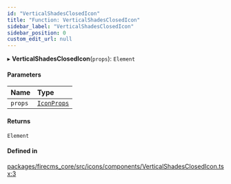 ```yaml
---
id: "VerticalShadesClosedIcon"
title: "Function: VerticalShadesClosedIcon"
sidebar_label: "VerticalShadesClosedIcon"
sidebar_position: 0
custom_edit_url: null
---
```


▸ **VerticalShadesClosedIcon**(`props`): `Element`

#### Parameters

| Name | Type |
| :------ | :------ |
| `props` | [`IconProps`](../types/IconProps.md) |

#### Returns

`Element`

#### Defined in

[packages/firecms_core/src/icons/components/VerticalShadesClosedIcon.tsx:3](https://github.com/FireCMSco/firecms/blob/d45f3739/packages/firecms_core/src/icons/components/VerticalShadesClosedIcon.tsx#L3)
